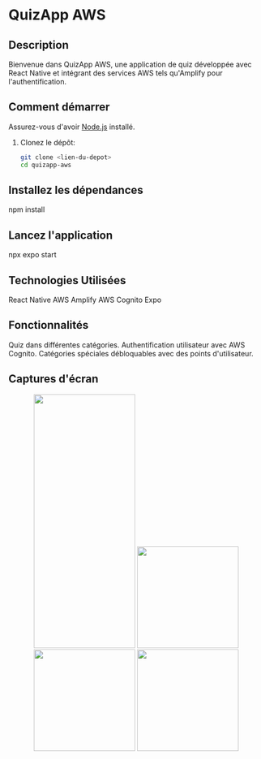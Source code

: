 # QuizApp AWS

## Description

Bienvenue dans QuizApp AWS, une application de quiz développée avec React Native et intégrant des services AWS tels qu'Amplify pour l'authentification.

## Comment démarrer

Assurez-vous d'avoir [Node.js](https://nodejs.org/) installé.

1. Clonez le dépôt:

   ```bash
   git clone <lien-du-depot>
   cd quizapp-aws

## Installez les dépendances

npm install

## Lancez l'application

npx expo start

## Technologies Utilisées

React Native
AWS Amplify
AWS Cognito
Expo

## Fonctionnalités

Quiz dans différentes catégories.
Authentification utilisateur avec AWS Cognito.
Catégories spéciales débloquables avec des points d'utilisateur.

## Captures d'écran

<!-- markdownlint-disable MD033 -->
<p align="center">
  <img src="./assets/images/demo1.png" width="200" height="500" padding="20"/>

  <img src="./assets/images/demo2.png" width="200" heigth="400" padding="20"/>

  <img src="https://res.cloudinary.com/dxrttyi2g/image/upload/v1700819263/demo1_hfdx2w.png" width="200" heigth="500" padding="20"/>

  <img src="./assets/images/demo4.png" width="200" heigth="500" padding="20"/>
</p>
<!-- markdownlint-enable MD033 -->